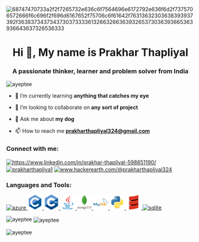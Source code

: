 ![68747470733a2f2f7265732e636c6f7564696e6172792e636f6d2f7375706572666f6c696f2f696d6167652f75706c6f61642f76313632303638393937392f3638373437343730373333613266326636393265373036393665363936643637326536333](https://user-images.githubusercontent.com/55792028/183431268-15901d73-8ab8-42fd-80d1-f138dc6a7e29.gif)

<h1 align="center">Hi 👋, My name is Prakhar Thapliyal</h1>
<h3 align="center">A passionate thinker, learner and problem solver from India</h3>

<p align="left"> <img src="https://komarev.com/ghpvc/?username=ayeptee&label=Profile%20views&color=0e75b6&style=flat" alt="ayeptee" /> </p>


- 🌱 I’m currently learning **anything that catches my eye**

- 👯 I’m looking to collaborate on **any sort of project**

- 💬 Ask me about **my dog**

- 📫 How to reach me **prakharthapliyal324@gmail.com**

<h3 align="left">Connect with me:</h3>
<p align="left">
<a href="https://linkedin.com/in/https://www.linkedin.com/in/prakhar-thapliyal-598851190/" target="blank"><img align="center" src="https://raw.githubusercontent.com/rahuldkjain/github-profile-readme-generator/master/src/images/icons/Social/linked-in-alt.svg" alt="https://www.linkedin.com/in/prakhar-thapliyal-598851190/" height="30" width="40" /></a>
<a href="https://www.hackerrank.com/prakharthapliya1" target="blank"><img align="center" src="https://raw.githubusercontent.com/rahuldkjain/github-profile-readme-generator/master/src/images/icons/Social/hackerrank.svg" alt="prakharthapliya1" height="30" width="40" /></a>
<a href="https://www.hackerearth.com/www.hackerearth.com/@prakharthapliyal324" target="blank"><img align="center" src="https://raw.githubusercontent.com/rahuldkjain/github-profile-readme-generator/master/src/images/icons/Social/hackerearth.svg" alt="www.hackerearth.com/@prakharthapliyal324" height="30" width="40" /></a>
</p>

<h3 align="left">Languages and Tools:</h3>
<p align="left"> <a href="https://azure.microsoft.com/en-in/" target="_blank" rel="noreferrer"> <img src="https://www.vectorlogo.zone/logos/microsoft_azure/microsoft_azure-icon.svg" alt="azure" width="40" height="40"/> </a> <a href="https://www.cprogramming.com/" target="_blank" rel="noreferrer"> <img src="https://raw.githubusercontent.com/devicons/devicon/master/icons/c/c-original.svg" alt="c" width="40" height="40"/> </a> <a href="https://www.w3schools.com/cpp/" target="_blank" rel="noreferrer"> <img src="https://raw.githubusercontent.com/devicons/devicon/master/icons/cplusplus/cplusplus-original.svg" alt="cplusplus" width="40" height="40"/> </a> <a href="https://www.java.com" target="_blank" rel="noreferrer"> <img src="https://raw.githubusercontent.com/devicons/devicon/master/icons/java/java-original.svg" alt="java" width="40" height="40"/> </a> <a href="https://www.mongodb.com/" target="_blank" rel="noreferrer"> <img src="https://raw.githubusercontent.com/devicons/devicon/master/icons/mongodb/mongodb-original-wordmark.svg" alt="mongodb" width="40" height="40"/> </a> <a href="https://www.mysql.com/" target="_blank" rel="noreferrer"> <img src="https://raw.githubusercontent.com/devicons/devicon/master/icons/mysql/mysql-original-wordmark.svg" alt="mysql" width="40" height="40"/> </a> <a href="https://www.python.org" target="_blank" rel="noreferrer"> <img src="https://raw.githubusercontent.com/devicons/devicon/master/icons/python/python-original.svg" alt="python" width="40" height="40"/> </a> <a href="https://www.scala-lang.org" target="_blank" rel="noreferrer"> <img src="https://raw.githubusercontent.com/devicons/devicon/master/icons/scala/scala-original.svg" alt="scala" width="40" height="40"/> </a> <a href="https://www.sqlite.org/" target="_blank" rel="noreferrer"> <img src="https://www.vectorlogo.zone/logos/sqlite/sqlite-icon.svg" alt="sqlite" width="40" height="40"/> </a> </p>

<p><img align="left" src="https://github-readme-stats.vercel.app/api/top-langs?username=ayeptee&show_icons=true&locale=en&layout=compact" alt="ayeptee" /></p>

<p>&nbsp;<img align="center" src="https://github-readme-stats.vercel.app/api?username=ayeptee&show_icons=true&locale=en" alt="ayeptee" /></p>

<p><img align="center" src="https://github-readme-streak-stats.herokuapp.com/?user=ayeptee&" alt="ayeptee" /></p>
